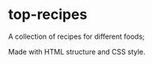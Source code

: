 # top-recipes

A collection of recipes for different foods;

Made with HTML structure and CSS style.
